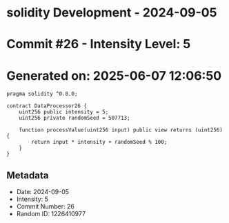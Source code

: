 ﻿# solidity Development - 2024-09-05
# Commit #26 - Intensity Level: 5
# Generated on: 2025-06-07 12:06:50
```solidity
pragma solidity ^0.8.0;

contract DataProcessor26 {
    uint256 public intensity = 5;
    uint256 private randomSeed = 507713;

    function processValue(uint256 input) public view returns (uint256) {
        return input * intensity + randomSeed % 100;
    }
}
```
## Metadata
- Date: 2024-09-05
- Intensity: 5
- Commit Number: 26
- Random ID: 1226410977
